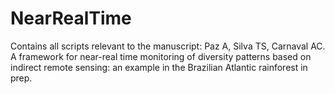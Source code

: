 # NearRealTime

Contains all scripts relevant to the manuscript:
Paz A, Silva TS, Carnaval AC. A framework for near-real time monitoring of diversity patterns based on indirect remote sensing: an example in the Brazilian Atlantic rainforest in prep.
